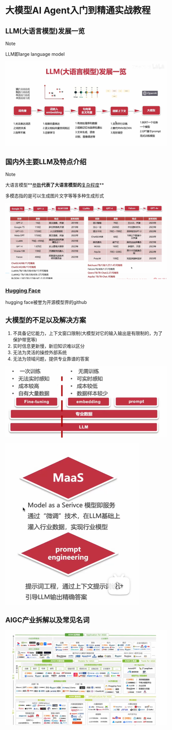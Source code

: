# 大模型AI Agent入门到精通实战教程

## LLM(大语言模型)发展一览

> [!NOTE]
>
> LLM即large language model

![LLM发展一览](./Note/LLM发展一览.png)

## 国内外主要LLM及特点介绍

> [!NOTE]
>
> 大语言模型**<u>参数</u>**代表了大语言模型的**<u>复杂程度</u>**
>
> 多模态指的是可以生成图片文字等等多种生成形式

![国内外LLM介绍](./Note/国内外LLM介绍.png)

### [Hugging Face](https://www.huggingface.co)

hugging face被誉为开源模型界的github

## 大模型的不足以及解决方案

1. 不具备记忆能力，上下文窗口限制(大模型对它的输入输出是有限制的，为了保护带宽等)
2. 实时信息更新慢，新旧知识难以区分
3. 无法为灵活的操控外部系统
4. 无法为领域问题，提供专业靠谱的答案

![实时感知解决方案](./Note/实时感知解决方案.png)

![记忆问题解决方案](./Note/记忆问题解决方案.png)

## AIGC产业拆解以及常见名词

![AIGC介绍](./Note/AIGC介绍.png)